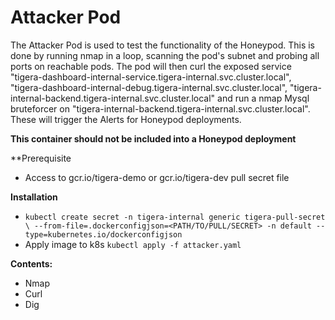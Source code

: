 # Attacker Pod
The Attacker Pod is used to test the functionality of the Honeypod. This is done by running nmap in a loop, scanning the pod's subnet and probing all ports on reachable pods. The pod will then curl the exposed service "tigera-dashboard-internal-service.tigera-internal.svc.cluster.local", "tigera-dashboard-internal-debug.tigera-internal.svc.cluster.local", "tigera-internal-backend.tigera-internal.svc.cluster.local" and run a nmap Mysql bruteforcer on "tigera-internal-backend.tigera-internal.svc.cluster.local". These will trigger the Alerts for Honeypod deployments.

**This container should not be included into a Honeypod deployment**

**Prerequisite
* Access to gcr.io/tigera-demo or gcr.io/tigera-dev pull secret file

**Installation**
* `kubectl create secret -n tigera-internal generic tigera-pull-secret \
    --from-file=.dockerconfigjson=<PATH/TO/PULL/SECRET> -n default --type=kubernetes.io/dockerconfigjson`
* Apply image to k8s `kubectl apply -f attacker.yaml`

**Contents:**
* Nmap
* Curl
* Dig


